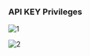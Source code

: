 ### API KEY Privileges
![1](https://user-images.githubusercontent.com/104369481/189712675-f2de5a66-ff3e-48d8-9e41-1dfc4d53d9d7.png)

![2](https://user-images.githubusercontent.com/104369481/189712707-1b17a782-c1ee-4508-8532-3d7b295c9168.png)
